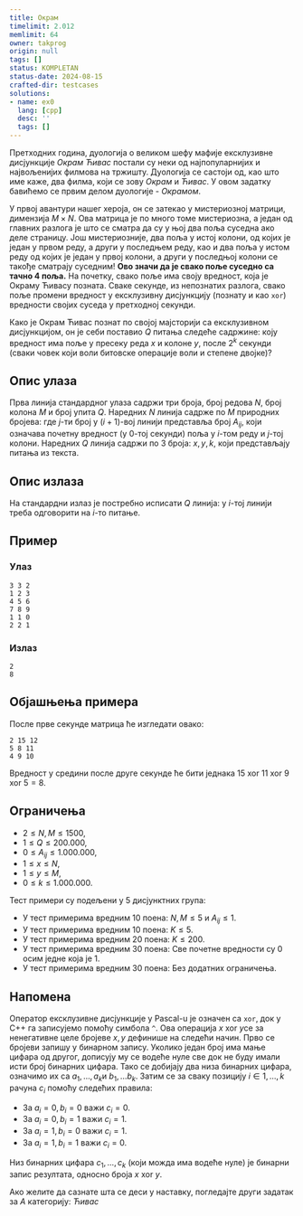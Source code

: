 ```yaml
---
title: Окрам
timelimit: 2.012
memlimit: 64
owner: takprog
origin: null
tags: []
status: KOMPLETAN
status-date: 2024-08-15
crafted-dir: testcases
solutions:
- name: ex0
  lang: [cpp]
  desc: ''
  tags: []
---
```


Претходних година, дуологија о великом шефу мафије ексклузивне дисјункције *Окрам Ћивас* постали су неки од најпопуларнијих и највољенијих филмова на тржишту. Дуологија се састоји од, као што име каже, два филма, који се зову *Окрам* и *Ћивас*. У овом задатку бавићемо се првим делом дуологије - *Окрамом*.

У првој авантури нашег хероја, он се затекао у мистериозној матрици, димензија $M\times N$. Ова матрица је по много томе мистериозна, а један од главних разлога је што се сматра да су у њој два поља суседна ако деле страницу. Још мистериозније, два поља у истој колони, од којих је један у првом реду, а други у последњем реду, као и два поља у истом реду од којих је један у првој колони, а други у последњој колони се такође сматрају суседним! **Ово значи да је свако поље суседно са тачно $4$ поља.**  На почетку, свако поље има своју вредност, која је Окраму Ћивасу позната. Сваке секунде, из непознатих разлога, свако поље промени вредност у ексклузивну дисјункцију (познату и као `xor`) вредности својих суседа у претходној секунди.

Како је Окрам Ћивас познат по својој мајсторији са ексклузивном дисјункцијом, он је себи поставио $Q$ питања следеће садржине: коју вредност има поље у пресеку реда $x$ и колоне $y$, после $2^k$ секунди (сваки човек који воли битовске операције воли и степене двојке)?

## Опис улаза
Прва линија стандардног улаза садржи три броја, број редова $N$, број колона $M$ и број упита $Q$. Наредних $N$ линија садрже по $M$ природних бројева: где $j$-ти број у $(i+1)$-вој линији представља број $A_{ij}$, који означава почетну вредност (у $0$-тој секунди) поља у $i$-том реду и $j$-тој колони. Наредних $Q$ линија садржи по $3$ броја: $x,y,k$, који представљају питања из текста.

## Опис излаза
На стандардни излаз је постребно исписати $Q$ линија: у $i$-тој линији треба одговорити на $i$-то питање.

## Пример

### Улаз

```
3 3 2
1 2 3
4 5 6
7 8 9
1 1 0
2 2 1
```

### Излаз

```
2
8
```
## Објашњења примера
После прве секунде матрица ће изгледати овако:
```
2 15 12
5 8 11
4 9 10
```
Вредност у средини после друге секунде ће бити једнака $15\text{ xor }11\text{ xor }9\text{ xor }5=8$.

## Ограничења
-   $2 \leq N,M \leq 1500$,
-   $1\leq Q\leq 200.000$,
-   $0\leq A_{ij}\leq 1.000.000$,
-  $1\leq x\leq N$,
-  $1\leq y\leq M$,
-  $0\leq k\leq 1.000.000$.

Тест примери су подељени у 5 дисјунктних група:

-   У тест примерима вредним $10$ поена: $N,M\leq5$ и $A_{ij}\leq 1$.
-   У тест примерима вредним $10$ поена: $K\leq5$.
-   У тест примерима вредним $20$ поена: $K\leq200$.
-   У тест примерима вредним $30$ поена: Све почетне вредности су $0$ осим једне која је $1$.
-   У тест примерима вредним $30$ поена: Без додатних ограничења.
## Напомена

Оператор ексклузивне дисјункције у Pascal-u је означен са  `xor`, док у C++ га записујемо помоћу симбола  `^`. Ова операција $x\ \text{xor} \ y​$ се за ненегативне целе бројеве $x,y​$ дефинише на следећи начин. Прво се бројеви запишу у бинарном запису. Уколико један број има мање цифара од другог, дописују му се водеће нуле све док не буду имали исти број бинарних цифара. Тако се добијају два низа бинарних цифара, означимо их са $a_1, \ldots, a_k​$ и $b_1, \ldots b_k​$. Затим се за сваку позицију $i \in {1, \ldots, k }​$ рачуна $c_i​$ помоћу следећих правила:

-   За $a_{i} = 0, b_{i} = 0$ важи $c_{i} = 0$.
-   За $a_{i} = 0, b_{i} = 1$ важи $c_{i} = 1$.
-   За $a_{i} = 1, b_{i} = 0$ важи $c_{i} = 1$.
-   За $a_{i} = 1, b_{i} = 1$ важи $c_{i} = 0$.

Низ бинарних цифара $c_1, \ldots, c_k$ (који можда има водеће нуле) је бинарни запис резултата, односно броја $x \ \text{xor} \ y$.

Ако желите да сазнате шта се деси у наставку, погледајте други задатак за $A$ категорију: *Ћивас*


